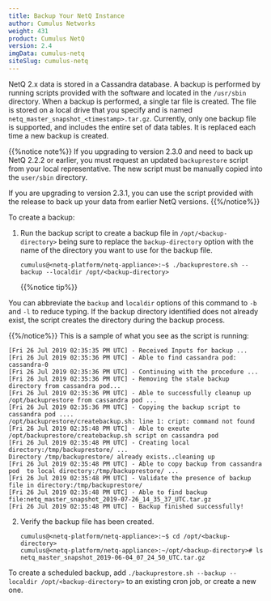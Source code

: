 ```yaml
---
title: Backup Your NetQ Instance
author: Cumulus Networks
weight: 431
product: Cumulus NetQ
version: 2.4
imgData: cumulus-netq
siteSlug: cumulus-netq
---
```


NetQ 2.x data is stored in a Cassandra database. A backup is performed by running scripts provided with the software and located in the `/usr/sbin` directory. When a backup is performed, a single tar file is created. The file is stored on a local drive that you specify and is named `netq_master_snapshot_<timestamp>.tar.gz`. Currently, only one backup file is supported, and includes the entire set of data tables. It is replaced each time a new backup is created.

{{%notice note%}}
If you upgrading to version 2.3.0 and need to back up NetQ 2.2.2 or earlier, you must request an updated `backuprestore` script from your local representative. The new script must be manually copied into the `user/sbin` directory.

If you are upgrading to version 2.3.1, you can use the script provided with the release to back up your data from earlier NetQ versions.
{{%/notice%}}

To create a backup:

1. Run the backup script to create a backup file in `/opt/<backup-directory>` being sure to replace the `backup-directory` option with the name of the directory you want to use for the backup file.
   ```
   cumulus@<netq-platform/netq-appliance>:~$ ./backuprestore.sh --backup --localdir /opt/<backup-directory>
   ```
   {{%notice tip%}}

You can abbreviate the `backup` and `localdir` options of this command to `-b` and `-l` to reduce typing. If the backup directory identified does not already exist, the script creates the directory during the backup process.

   {{%/notice%}}
   This is a sample of what you see as the script is running:
   ```
   [Fri 26 Jul 2019 02:35:35 PM UTC] - Received Inputs for backup ...
   [Fri 26 Jul 2019 02:35:36 PM UTC] - Able to find cassandra pod: cassandra-0
   [Fri 26 Jul 2019 02:35:36 PM UTC] - Continuing with the procedure ...
   [Fri 26 Jul 2019 02:35:36 PM UTC] - Removing the stale backup directory from cassandra pod...
   [Fri 26 Jul 2019 02:35:36 PM UTC] - Able to successfully cleanup up /opt/backuprestore from cassandra pod ...
   [Fri 26 Jul 2019 02:35:36 PM UTC] - Copying the backup script to cassandra pod ....
   /opt/backuprestore/createbackup.sh: line 1: cript: command not found
   [Fri 26 Jul 2019 02:35:48 PM UTC] - Able to exeute /opt/backuprestore/createbackup.sh script on cassandra pod
   [Fri 26 Jul 2019 02:35:48 PM UTC] - Creating local directory:/tmp/backuprestore/ ...  
   Directory /tmp/backuprestore/ already exists..cleaning up
   [Fri 26 Jul 2019 02:35:48 PM UTC] - Able to copy backup from cassandra pod  to local directory:/tmp/backuprestore/ ...
   [Fri 26 Jul 2019 02:35:48 PM UTC] - Validate the presence of backup file in directory:/tmp/backuprestore/
   [Fri 26 Jul 2019 02:35:48 PM UTC] - Able to find backup file:netq_master_snapshot_2019-07-26_14_35_37_UTC.tar.gz
   [Fri 26 Jul 2019 02:35:48 PM UTC] - Backup finished successfully!
   ```

2. Verify the backup file has been created.

   ```
   cumulus@<netq-platform/netq-appliance>:~$ cd /opt/<backup-directory>
   cumulus@<netq-platform/netq-appliance>:~/opt/<backup-directory># ls
   netq_master_snapshot_2019-06-04_07_24_50_UTC.tar.gz
   ```
   
To create a scheduled backup, add `./backuprestore.sh --backup --localdir /opt/<backup-directory>` to an existing cron job, or create a new one.
